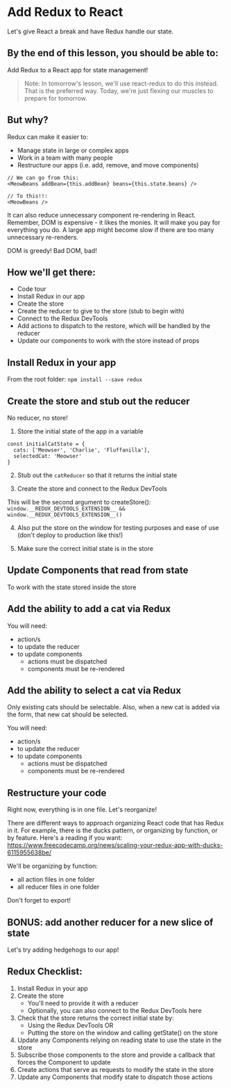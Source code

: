 # Add Redux to React
Let's give React a break and have Redux handle our state.

## By the end of this lesson, you should be able to:
Add Redux to a React app for state management! 

> Note: In tomorrow's lesson, we'll use react-redux to do this instead. That is the preferred way. Today, we're just flexing our muscles to prepare for tomorrow.

## But why?
Redux can make it easier to:
- Manage state in large or complex apps
- Work in a team with many people
- Restructure our apps (i.e. add, remove, and move components)

```
// We can go from this:
<MeowBeans addBean={this.addBean} beans={this.state.beans} />

// To this!!:
<MeowBeans />
```

It can also reduce unnecessary component re-rendering in React. Remember, DOM is expensive - it likes the monies. It will make you pay for everything you do. A large app might become slow if there are too many unnecessary re-renders.

DOM is greedy! Bad DOM, bad!

## How we'll get there:
- Code tour
- Install Redux in our app
- Create the store
- Create the reducer to give to the store (stub to begin with)
- Connect to the Redux DevTools
- Add actions to dispatch to the restore, which will be handled by the reducer
- Update our components to work with the store instead of props

## Install Redux in your app
From the root folder: `npm install --save redux`

## Create the store and stub out the reducer
No reducer, no store!

1. Store the initial state of the app in a variable
```
const initialCatState = {
  cats: ['Meowser', 'Charlie', 'Fluffanilla'],
  selectedCat: 'Meowser'
}
```

2. Stub out the `catReducer` so that it returns the initial state

3. Create the store and connect to the Redux DevTools

This will be the second argument to createStore():
`window.__REDUX_DEVTOOLS_EXTENSION__ && window.__REDUX_DEVTOOLS_EXTENSION__()`

4. Also put the store on the window for testing purposes and ease of use (don't deploy to production like this!)

5. Make sure the correct initial state is in the store

## Update Components that read from state
To work with the state stored inside the store

## Add the ability to add a cat via Redux
You will need:
- action/s
- to update the reducer
- to update components
    - actions must be dispatched
    - components must be re-rendered

## Add the ability to select a cat via Redux
Only existing cats should be selectable. Also, when a new cat is added via the form, that new cat should be selected.

You will need:
- action/s
- to update the reducer
- to update components
    - actions must be dispatched
    - components must be re-rendered

## Restructure your code
Right now, everything is in one file. Let's reorganize!

There are different ways to approach organizing React code that has Redux in it. For example, there is the ducks pattern, or organizing by function, or by feature. Here's a reading if you want: https://www.freecodecamp.org/news/scaling-your-redux-app-with-ducks-6115955638be/

We'll be organizing by function:
- all action files in one folder
- all reducer files in one folder

Don't forget to export!

## BONUS: add another reducer for a new slice of state
Let's try adding hedgehogs to our app!

## Redux Checklist:
1. Install Redux in your app
2. Create the store
    - You'll need to provide it with a reducer
    - Optionally, you can also connect to the Redux DevTools here
3. Check that the store returns the correct initial state by:
    - Using the Redux DevTools OR
    - Putting the store on the window and calling getState() on the store
4. Update any Components relying on reading state to use the state in the store
5. Subscribe those components to the store and provide a callback that forces the Component to update
6. Create actions that serve as requests to modify the state in the store
7. Update any Components that modify state to dispatch those actions

